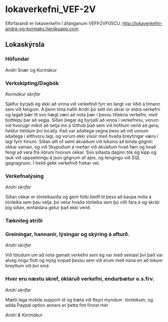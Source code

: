 # lokaverkefni_VEF-2V
Eftirfarandi er lokaverkefni í áfanganum VEFÞ2VF05CU.
http://lokaverkefni-andra-og-kormaks.herokuapp.com

## Lokaskýrsla

### Höfundar

Andri Snær og Kormákur

### Verkskipting/Dagbók
_Kormákur skrifar_

Sjálfur byrjaði ég ekki að vinna við verkefnið fyrr en langt var liðið á tímann sem við fengum. Á þeim tíma hafði Andri þó sett inn skrár úr eldra verkefni og lagað þær til  svo hægt væri að nota þær í þessu tiltekna verkefni, með bottlepy þar að segja. Síðan þegar ég byrjaði að vinna í verkefninu, vorum við hvorugir mikið að setja inn á Github það sem við höfðum verið að gera, heldur héldum því locally. Það var aðallega vegna þess að við unnum aðallega í sitthvoru lagi, og vorum ekki vissir með hvaða breytingar væru í lagi fyrir hinum.
Síðan allt of seint ákváðum við loksins að binda gögnin okkar saman, og við Skypuðum á meðan við ákváðum hvað færi og hvað fengi að vera frá öðrum hvorum okkar.
Svo síðasta daginn tók ég kipp og lauk við uppsetningu á json gögnum af apis, og tengingu við SQL gagnagrunn.
Í heild gekk verkefnið frekar vel.


### Verkefnalýsing
_Andri skrifar_

Síðan okkar er tónleikasíða og gerir fólki kleift til þess að kaupa miða á tónleika sem þau velja.
þú velur hvaða tónleika sem þú villt fara á og skráir þig síðan, einfaldara getur það ekki verið.

### Tæknileg atriði


### Greiningar, hannanir, lýsingar og skýring á afturð.
_Andri skrifar_

Við töluðum um að nota gamalt verkefni sem eg var með seinast þvi það var alveg nógu 
flott og mjög svipað þessu sem við erum með núna en að lokum breyttum við þvi smá
 
### Hver eru næstu skref, ókláruð verkefni, endurbætur o.s.frv.
_Andri skrifar_

Mætti laga mobile support-ið og bæta við fleyri myndum  tónleikum, og adda Paypal option annars er þetta fínt finnst mér


_Andri & Kormákur_
